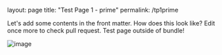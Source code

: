 layout: page
title: "Test Page 1 - prime"
permalink: /tp1prime

Let's add some contents in the front matter.
How does this look like?
Edit once more to check pull request.
Test page outside of bundle!

![image](https://github.com/user-attachments/assets/569cbade-b93d-4370-998c-e9e35a8803d1)
